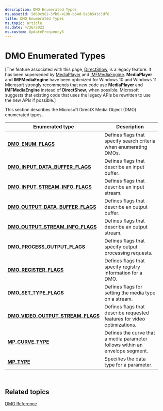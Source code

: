 ```yaml
---
description: DMO Enumerated Types
ms.assetid: 5d60c902-5fb0-419b-b54d-5e3b543c5df8
title: DMO Enumerated Types
ms.topic: article
ms.date: 4/26/2023
ms.custom: UpdateFrequency5
---
```


# DMO Enumerated Types

\[The feature associated with this page, [DirectShow](/windows/win32/directshow/directshow), is a legacy feature. It has been superseded by [MediaPlayer](/uwp/api/Windows.Media.Playback.MediaPlayer) and [IMFMediaEngine](/windows/win32/api/mfmediaengine/nn-mfmediaengine-imfmediaengine). **MediaPlayer** and **IMFMediaEngine** have been optimized for Windows 10 and Windows 11. Microsoft strongly recommends that new code use **MediaPlayer** and **IMFMediaEngine** instead of **DirectShow**, when possible. Microsoft suggests that existing code that uses the legacy APIs be rewritten to use the new APIs if possible.\]

This section describes the Microsoft DirectX Media Object (DMO) enumerated types.



| Enumerated type                                                            | Description                                                                  |
|----------------------------------------------------------------------------|------------------------------------------------------------------------------|
| [**DMO\_ENUM\_FLAGS**](/previous-versions/windows/desktop/api/Dmoreg/ne-dmoreg-dmo_enum_flags)                                 | Defines flags that specify search criteria when enumerating DMOs.            |
| [**DMO\_INPUT\_DATA\_BUFFER\_FLAGS**](/previous-versions/windows/desktop/api/Mediaobj/ne-mediaobj-_dmo_input_data_buffer_flags)     | Defines flags that describe an input buffer.                                 |
| [**DMO\_INPUT\_STREAM\_INFO\_FLAGS**](/previous-versions/windows/desktop/api/Mediaobj/ne-mediaobj-_dmo_input_stream_info_flags)     | Defines flags that describe an input stream.                                 |
| [**DMO\_OUTPUT\_DATA\_BUFFER\_FLAGS**](/previous-versions/windows/desktop/api/Mediaobj/ne-mediaobj-_dmo_output_data_buffer_flags)   | Defines flags that describe an output buffer.                                |
| [**DMO\_OUTPUT\_STREAM\_INFO\_FLAGS**](/previous-versions/windows/desktop/api/Mediaobj/ne-mediaobj-_dmo_output_stream_info_flags)   | Defines flags that describe an output stream.                                |
| [**DMO\_PROCESS\_OUTPUT\_FLAGS**](/previous-versions/windows/desktop/api/Mediaobj/ne-mediaobj-_dmo_process_output_flags)            | Defines flags that specify output processing requests.                       |
| [**DMO\_REGISTER\_FLAGS**](/previous-versions/windows/desktop/api/Dmoreg/ne-dmoreg-dmo_register_flags)                         | Defines flags that specify registry information for a DMO.                   |
| [**DMO\_SET\_TYPE\_FLAGS**](/previous-versions/windows/desktop/api/Mediaobj/ne-mediaobj-_dmo_set_type_flags)                        | Defines flags for setting the media type on a stream.                        |
| [**DMO\_VIDEO\_OUTPUT\_STREAM\_FLAGS**](/previous-versions/windows/desktop/api/Mediaobj/ne-mediaobj-_dmo_video_output_stream_flags) | Defines flags that describe requested features for video optimizations.      |
| [**MP\_CURVE\_TYPE**](/previous-versions/windows/desktop/api/Medparam/ne-medparam-mp_curve_type)                                   | Defines the curve that a media parameter follows within an envelope segment. |
| [**MP\_TYPE**](/previous-versions/windows/desktop/api/Medparam/ne-medparam-mp_type)                                                | Specifies the data type for a parameter.                                     |



 

## Related topics

<dl> <dt>

[DMO Reference](dmo-reference.md)
</dt> </dl>

 

 



